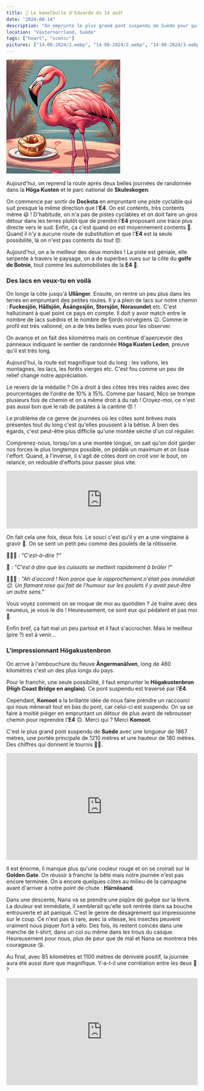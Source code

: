 ```yaml
---
title: 🥮 Le kanelbulle d'Eduardo du 14 août
date: "2024-08-14"
description: "On emprunte le plus grand pont suspendu de Suède pour quitter la Höga Kusten !"
location: "Västernorrland, Suède"
tags: ["heart", "scenic"]
pictures: ["14-08-2024/1.webp", "14-08-2024/2.webp", "14-08-2024/3.webp", "14-08-2024/4.webp", "14-08-2024/5.webp", "14-08-2024/6.webp", "14-08-2024/7.webp", "14-08-2024/8.webp"]
---
```


![Kanelbullar d'Eduardo](../kanelbullar_eduardo.png)

Aujourd'hui, on reprend la route après deux belles journées de randonnée dans la **Höga Kusten** et le parc national de **Skuleskogen**.
 
On commence par sortir de **Docksta** en empruntant une piste cyclable qui suit presque la même direction que l'**E4**. On est contents, très contents même 😃 ! D'habitude, on n'a pas de pistes cyclables et on doit faire un gros détour dans les terres plutôt que de prendre l'**E4** proposant une trace plus directe vers le sud. Enfin, ça c'est quand on est moyennement contents 😬. Quand il n'y a aucune route de substitution et que l'**E4** est la seule possibilité, là on n'est pas contents du tout 😠.

Aujourd'hui, on a le meilleur des deux mondes ! La piste est géniale, elle serpente à travers le paysage, on a de superbes vues sur la côte du **golfe de Botnie**, tout comme les automobilistes de la **E4** 🤪.

### Des lacs en veux-tu en voilà

On longe la côte jusqu'à **Ullånger**. Ensuite, on rentre un peu plus dans les terres en empruntant des petites routes. Il y a plein de lacs sur notre chemin : **Fuckesjön, Hållsjön, Åsängssjön, Storsjön, Norasundet** etc. C'est hallucinant à quel point ce pays en compte. Il doit y avoir match entre le nombre de lacs suédois et le nombre de fjords norvégiens 😉. Comme le profil est très vallonné, on a de très belles vues pour les observer.

On avance et on fait des kilomètres mais on continue d'apercevoir des panneaux indiquant le sentier de randonnée **Höga Kusten Leden**, preuve qu'il est très long.

Aujourd'hui, la route est magnifique tout du long : les vallons, les montagnes, les lacs, les forêts vierges etc. C'est fou comme un peu de relief change notre appréciation.

Le revers de la médaille ? On a droit à des côtes très très raides avec des pourcentages de l'ordre de 10% à 15%. Comme par hasard, Nico se trompe plusieurs fois de chemin et on a même droit à du rab ! Croyez-moi, ce n'est pas aussi bon que le rab de patates à la cantine 😠 ! 

Le problème de ce genre de journées où les côtes sont brèves mais présentes tout du long c'est qu'elles poussent à la bêtise. À bien des égards, c'est peut-être plus difficile qu'une montée sèche d'un col régulier.

Comprenez-nous, lorsqu'on a une montée longue, on sait qu'on doit garder nos forces le plus longtemps possible, on pédale un maximum et on lisse l'effort. Quand, à l'inverse, il s'agit de côtes dont on croit voir le bout, on relance, on redouble d'efforts pour passer plus vite.

<div style="left: 0; width: 100%; height: 152px; position: relative;"><iframe src="https://open.spotify.com/embed/track/1PtQJZVZIdWIYdARpZRDFO?utm_source=oembed" style="top: 0; left: 0; width: 100%; height: 100%; position: absolute; border: 0;" allowfullscreen allow="clipboard-write; encrypted-media; fullscreen; picture-in-picture;"></iframe></div>

On fait cela une fois, deux fois. Le souci c'est qu'il y en a une vingtaine à gravir 🤣. On se sent un petit peu comme des poulets de la rôtisserie.

🙋🏼‍♂️ : *"C'est-à-dire ?"*

🦩 : *"C'est à dire que les cuissots se mettent rapidement à brûler !"*

🙋🏼‍♂️ : *"Ah d'accord ! Non parce que le rapprochement n'était pas immédiat 😌. Un flamant rose qui fait de l'humour sur les poulets il y avait peut-être un autre sens."*

Vous voyez comment on se moque de moi au quotidien ? Je traîne avec des neuneus, je vous le dis ! Heureusement, ce sont eux qui pédalent et pas moi 🤪.

Enfin bref, ça fait mal un peu partout et il faut s'accrocher. Mais le meilleur (pire ?) est à venir...

### L'impressionnant Högakustenbron

On arrive à l'embouchure du fleuve **Ångermanälven**, long de 460 kilomètres c'est un des plus longs du pays.

Pour le franchir, une seule possibilité, il faut emprunter le **Högakustenbron (High Coast Bridge en anglais)**. Ce pont suspendu est traversé par l'**E4**.

Cependant, **Komoot** a la brillante idée de nous faire prendre un raccourci qui nous mènerait tout en bas du pont, car celui-ci est suspendu. On va se faire à moitié piéger en empruntant un détour de plus avant de rebrousser chemin pour reprendre l'**E4** 🙃. Merci qui ? Merci **Komoot**.

C'est le plus grand pont suspendu de **Suède** avec une longueur de 1867 mètres, une portée principale de 1210 mètres et une hauteur de 180 mètres. Des chiffres qui donnent le tournis 😵‍💫.

<div style="width: 100%; height: 0; position: relative; padding-bottom: 56%;"><iframe src="https://giphy.com/embed/65OP280inML06GeRnJ" style="top: 0; left: 0; width: 100%; height: 100%; position: absolute; border: 0;" allowfullscreen scrolling="no" allow="encrypted-media;" class="giphy-embed"></iframe></div>

Il est énorme, il manque plus qu'une couleur rouge et on se croirait sur le **Golden Gate**. On réussir à franchir la bête mais notre journée n'est pas encore terminée. On a encore quelques côtes au milieu de la campagne avant d'arriver à notre point de chute : **Härnösand**.

Dans une descente, Nana va se prendre une piqûre de guêpe sur la lèvre. La douleur est immédiate, il semblerait qu'elle soit rentrée dans sa bouche entrouverte et ait paniqué. C'est le genre de désagrément qui impressionne sur le coup. Ce n'est pas si rare, avec la vitesse, les insectes peuvent vraiment nous piquer fort à vélo. Des fois, ils restent coincés dans une manche de t-shirt, dans un col ou même dans les trous du casque. Heureusement pour nous, plus de peur que de mal et Nana se montrera très courageuse 😘.

Au final, avec 85 kilomètres et 1100 mètres de dénivelé positif, la journée aura été aussi dure que magnifique. Y-a-t-il une corrélation entre les deux 🧐 ? 

<div style="width: 100%; height: 0; position: relative; padding-bottom: 56%;"><iframe src="https://giphy.com/embed/l0zAiJHyg0fMA" style="top: 0; left: 0; width: 100%; height: 100%; position: absolute; border: 0;" allowfullscreen scrolling="no" allow="encrypted-media;" class="giphy-embed"></iframe></div>
